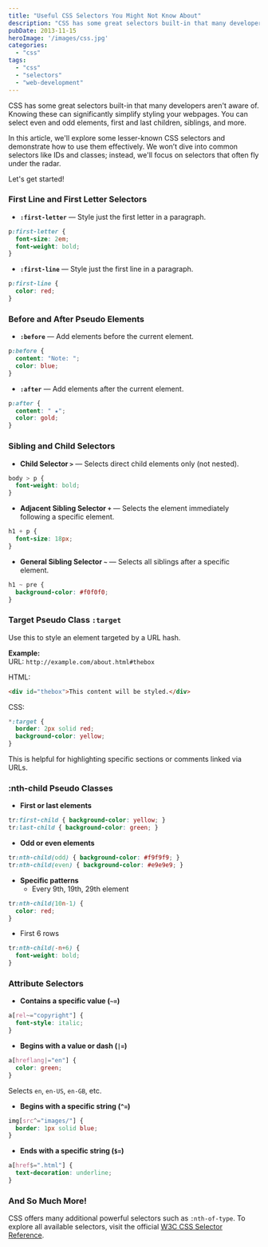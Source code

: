 ```yaml
---
title: "Useful CSS Selectors You Might Not Know About"
description: "CSS has some great selectors built-in that many developers aren't aware of"
pubDate: 2013-11-15
heroImage: '/images/css.jpg'
categories: 
  - "css"
tags: 
  - "css"
  - "selectors"
  - "web-development"
---
```


CSS has some great selectors built-in that many developers aren't aware of. Knowing these can significantly simplify styling your webpages. You can select even and odd elements, first and last children, siblings, and more.

In this article, we'll explore some lesser-known CSS selectors and demonstrate how to use them effectively. We won’t dive into common selectors like IDs and classes; instead, we'll focus on selectors that often fly under the radar.

Let's get started!

### First Line and First Letter Selectors

- **`:first-letter`** — Style just the first letter in a paragraph.
```css
p:first-letter {
  font-size: 2em;
  font-weight: bold;
}
```

- **`:first-line`** — Style just the first line in a paragraph.
```css
p:first-line {
  color: red;
}
```

### Before and After Pseudo Elements

- **`:before`** — Add elements before the current element.
```css
p:before {
  content: "Note: ";
  color: blue;
}
```

- **`:after`** — Add elements after the current element.
```css
p:after {
  content: " ★";
  color: gold;
}
```

### Sibling and Child Selectors

- **Child Selector `>`** — Selects direct child elements only (not nested).
```css
body > p {
  font-weight: bold;
}
```

- **Adjacent Sibling Selector `+`** — Selects the element immediately following a specific element.
```css
h1 + p {
  font-size: 18px;
}
```

- **General Sibling Selector `~`** — Selects all siblings after a specific element.
```css
h1 ~ pre {
  background-color: #f0f0f0;
}
```

### Target Pseudo Class `:target`

Use this to style an element targeted by a URL hash.

**Example:**  
URL: `http://example.com/about.html#thebox`

HTML:
```html
<div id="thebox">This content will be styled.</div>
```

CSS:
```css
*:target {
  border: 2px solid red;
  background-color: yellow;
}
```

This is helpful for highlighting specific sections or comments linked via URLs.

### :nth-child Pseudo Classes

- **First or last elements**
```css
tr:first-child { background-color: yellow; }
tr:last-child { background-color: green; }
```

- **Odd or even elements**
```css
tr:nth-child(odd) { background-color: #f9f9f9; }
tr:nth-child(even) { background-color: #e9e9e9; }
```

- **Specific patterns**
  - Every 9th, 19th, 29th element
```css
tr:nth-child(10n-1) {
  color: red;
}
```

  - First 6 rows
```css
tr:nth-child(-n+6) {
  font-weight: bold;
}
```

### Attribute Selectors

- **Contains a specific value (`~=`)**
```css
a[rel~="copyright"] {
  font-style: italic;
}
```

- **Begins with a value or dash (`|=`)**
```css
a[hreflang|="en"] {
  color: green;
}
```
Selects `en`, `en-US`, `en-GB`, etc.

- **Begins with a specific string (`^=`)**
```css
img[src^="images/"] {
  border: 1px solid blue;
}
```

- **Ends with a specific string (`$=`)**
```css
a[href$=".html"] {
  text-decoration: underline;
}
```

### And So Much More!

CSS offers many additional powerful selectors such as `:nth-of-type`. To explore all available selectors, visit the official [W3C CSS Selector Reference](https://www.w3.org/TR/selectors-3/).
